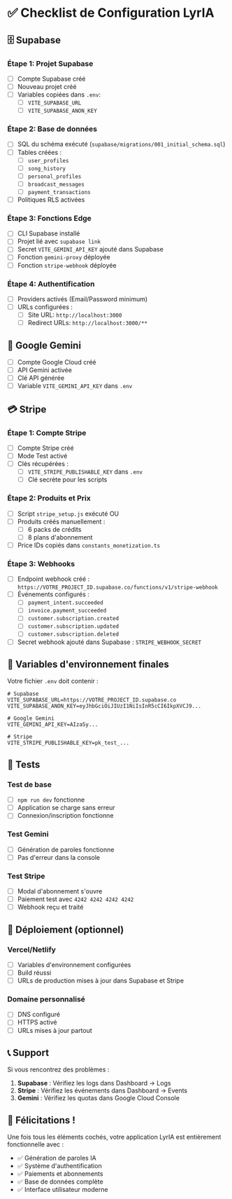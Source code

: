 # ✅ Checklist de Configuration LyrIA

## 🗄️ Supabase

### Étape 1: Projet Supabase
- [ ] Compte Supabase créé
- [ ] Nouveau projet créé
- [ ] Variables copiées dans `.env`:
  - [ ] `VITE_SUPABASE_URL`
  - [ ] `VITE_SUPABASE_ANON_KEY`

### Étape 2: Base de données
- [ ] SQL du schéma exécuté (`supabase/migrations/001_initial_schema.sql`)
- [ ] Tables créées :
  - [ ] `user_profiles`
  - [ ] `song_history`
  - [ ] `personal_profiles`
  - [ ] `broadcast_messages`
  - [ ] `payment_transactions`
- [ ] Politiques RLS activées

### Étape 3: Fonctions Edge
- [ ] CLI Supabase installé
- [ ] Projet lié avec `supabase link`
- [ ] Secret `VITE_GEMINI_API_KEY` ajouté dans Supabase
- [ ] Fonction `gemini-proxy` déployée
- [ ] Fonction `stripe-webhook` déployée

### Étape 4: Authentification
- [ ] Providers activés (Email/Password minimum)
- [ ] URLs configurées :
  - [ ] Site URL: `http://localhost:3000`
  - [ ] Redirect URLs: `http://localhost:3000/**`

## 🤖 Google Gemini

- [ ] Compte Google Cloud créé
- [ ] API Gemini activée
- [ ] Clé API générée
- [ ] Variable `VITE_GEMINI_API_KEY` dans `.env`

## 💳 Stripe

### Étape 1: Compte Stripe
- [ ] Compte Stripe créé
- [ ] Mode Test activé
- [ ] Clés récupérées :
  - [ ] `VITE_STRIPE_PUBLISHABLE_KEY` dans `.env`
  - [ ] Clé secrète pour les scripts

### Étape 2: Produits et Prix
- [ ] Script `stripe_setup.js` exécuté OU
- [ ] Produits créés manuellement :
  - [ ] 6 packs de crédits
  - [ ] 8 plans d'abonnement
- [ ] Price IDs copiés dans `constants_monetization.ts`

### Étape 3: Webhooks
- [ ] Endpoint webhook créé : `https://VOTRE_PROJECT_ID.supabase.co/functions/v1/stripe-webhook`
- [ ] Événements configurés :
  - [ ] `payment_intent.succeeded`
  - [ ] `invoice.payment_succeeded`
  - [ ] `customer.subscription.created`
  - [ ] `customer.subscription.updated`
  - [ ] `customer.subscription.deleted`
- [ ] Secret webhook ajouté dans Supabase : `STRIPE_WEBHOOK_SECRET`

## 🔧 Variables d'environnement finales

Votre fichier `.env` doit contenir :

```env
# Supabase
VITE_SUPABASE_URL=https://VOTRE_PROJECT_ID.supabase.co
VITE_SUPABASE_ANON_KEY=eyJhbGciOiJIUzI1NiIsInR5cCI6IkpXVCJ9...

# Google Gemini
VITE_GEMINI_API_KEY=AIzaSy...

# Stripe
VITE_STRIPE_PUBLISHABLE_KEY=pk_test_...
```

## 🧪 Tests

### Test de base
- [ ] `npm run dev` fonctionne
- [ ] Application se charge sans erreur
- [ ] Connexion/inscription fonctionne

### Test Gemini
- [ ] Génération de paroles fonctionne
- [ ] Pas d'erreur dans la console

### Test Stripe
- [ ] Modal d'abonnement s'ouvre
- [ ] Paiement test avec `4242 4242 4242 4242`
- [ ] Webhook reçu et traité

## 🚀 Déploiement (optionnel)

### Vercel/Netlify
- [ ] Variables d'environnement configurées
- [ ] Build réussi
- [ ] URLs de production mises à jour dans Supabase et Stripe

### Domaine personnalisé
- [ ] DNS configuré
- [ ] HTTPS activé
- [ ] URLs mises à jour partout

## 📞 Support

Si vous rencontrez des problèmes :

1. **Supabase** : Vérifiez les logs dans Dashboard → Logs
2. **Stripe** : Vérifiez les événements dans Dashboard → Events
3. **Gemini** : Vérifiez les quotas dans Google Cloud Console

## 🎉 Félicitations !

Une fois tous les éléments cochés, votre application LyrIA est entièrement fonctionnelle avec :
- ✅ Génération de paroles IA
- ✅ Système d'authentification
- ✅ Paiements et abonnements
- ✅ Base de données complète
- ✅ Interface utilisateur moderne
